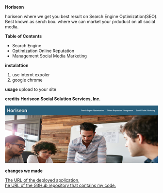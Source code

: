 **Horiseon**

horiseon where we get you best result on Search Engine Optimization(SEO). Best known as serch box.
where we can market your prdoduct on all social media.

**Table of Contents**

- Search Engine 
- Optimization Online Reputation 
- Management Social Media Marketing


**instalattion**
1. use internt expoler 
2. google chrome


**usage**
upload to your site

**credits**
__Horiseon Social Solution Services, Inc.__

<img src="./assets/images/screen-page.png" alt="screen page of what website looks like">

**changes we made**


[The URL of the deployed application.](https://savanpatel2003.github.io/horiseon/)  
[he URL of the GitHub repository that contains my code.](https://github.com/savanpatel2003/horiseon) 

